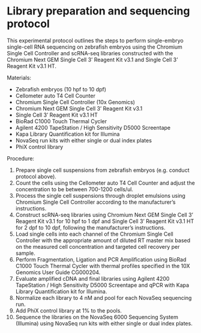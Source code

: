 # Library preparation and sequencing protocol

This experimental protocol outlines the steps to perform single-embryo single-cell RNA sequencing on zebrafish embryos using the Chromium Single Cell Controller and scRNA-seq libraries constructed with the Chromium Next GEM Single Cell 3’ Reagent Kit v3.1 and Single Cell 3’ Reagent Kit v3.1 HT.

Materials:
- Zebrafish embryos (10 hpf to 10 dpf)
- Cellometer auto T4 Cell Counter
- Chromium Single Cell Controller (10x Genomics)
- Chromium Next GEM Single Cell 3’ Reagent Kit v3.1
- Single Cell 3’ Reagent Kit v3.1 HT
- BioRad C1000 Touch Thermal Cycler
- Agilent 4200 TapeStation / High Sensitivity D5000 Screentape
- Kapa Library Quantification kit for Illumina
- NovaSeq run kits with either single or dual index plates
- PhiX control library

Procedure:
1. Prepare single cell suspensions from zebrafish embryos (e.g. conduct protocol above).
2. Count the cells using the Cellometer auto T4 Cell Counter and adjust the concentration to be between 700-1200 cells/ul.
3. Process the single cell suspensions through droplet emulsions using Chromium Single Cell Controller according to the manufacturer’s instructions.
4. Construct scRNA-seq libraries using Chromium Next GEM Single Cell 3’ Reagent Kit v3.1 for 10 hpf to 1 dpf and Single Cell 3’ Reagent Kit v3.1 HT for 2 dpf to 10 dpf, following the manufacturer’s instructions.
5. Load single cells into each channel of the Chromium Single Cell Controller with the appropriate amount of diluted RT master mix based on the measured cell concentration and targeted cell recovery per sample.
6. Perform Fragmentation, Ligation and PCR Amplification using BioRad C1000 Touch Thermal Cycler with thermal profiles specified in the 10X Genomics User Guide CG000204.
7. Evaluate amplified cDNA and final libraries using Agilent 4200 TapeStation / High Sensitivity D5000 Screentape and qPCR with Kapa Library Quantification kit for Illumina.
8. Normalize each library to 4 nM and pool for each NovaSeq sequencing run.
9. Add PhiX control library at 1% to the pools.
10. Sequence the libraries on the NovaSeq 6000 Sequencing System (Illumina) using NovaSeq run kits with either single or dual index plates.

